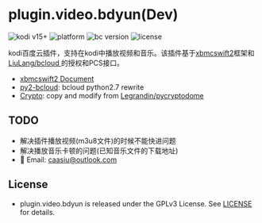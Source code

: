 # plugin.video.bdyun(Dev)
![kodi v15+](https://img.shields.io/badge/kodi-v15.2+-brightgreen.svg)
![platform](https://img.shields.io/badge/Platform-ALL-yellow.svg)
![bc version](https://img.shields.io/badge/Version-0.6.5-red.svg)
![license](https://img.shields.io/badge/License-GPLv3-blue.svg)

kodi百度云插件，支持在kodi中播放视频和音乐。该插件基于[xbmcswift2](https://github.com/jbeluch/xbmcswift2)框架和[LiuLang/bcloud
](https://github.com/LiuLang/bcloud)的授权和PCS接口。

* [xbmcswift2 Document](https://xbmcswift2.readthedocs.io/en/latest/)
* [py2-bcloud](https://github.com/caasiu/bcloud-cl): bcloud python2.7 rewrite 
* [Crypto](Crypto): copy and modify from [Legrandin/pycryptodome
](https://github.com/Legrandin/pycryptodome)

## TODO
* 解决插件播放视频(m3u8文件)的时候不能快进问题
* 解决播放音乐卡顿的问题(已知音乐文件的下载地址)
* :email: Email: [caasiu@outlook.com](mailto:caasiu@outlook.com)

## License
* plugin.video.bdyun is released under the GPLv3 License. See [LICENSE](LICENSE) for details.

